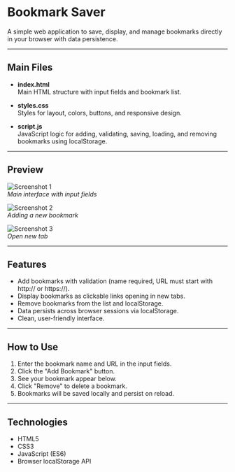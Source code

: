# Bookmark Saver

A simple web application to save, display, and manage bookmarks directly in your browser with data persistence.

---

## Main Files

- **index.html**  
  Main HTML structure with input fields and bookmark list.

- **styles.css**  
  Styles for layout, colors, buttons, and responsive design.

- **script.js**  
  JavaScript logic for adding, validating, saving, loading, and removing bookmarks using localStorage.

---

## Preview

![Screenshot 1](./1.png)  
*Main interface with input fields*

![Screenshot 2](./2.png)  
*Adding a new bookmark*

![Screenshot 3](./3.png)  
*Open new tab*

---

## Features

- Add bookmarks with validation (name required, URL must start with http:// or https://).  
- Display bookmarks as clickable links opening in new tabs.  
- Remove bookmarks from the list and localStorage.  
- Data persists across browser sessions via localStorage.  
- Clean, user-friendly interface.

---

## How to Use

1. Enter the bookmark name and URL in the input fields.  
2. Click the "Add Bookmark" button.  
3. See your bookmark appear below.  
4. Click "Remove" to delete a bookmark.  
5. Bookmarks will be saved locally and persist on reload.

---

## Technologies

- HTML5  
- CSS3  
- JavaScript (ES6)  
- Browser localStorage API


